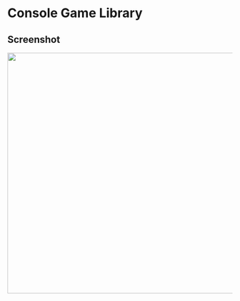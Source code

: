 # Console Game Library


## Screenshot

<div>
  <img width="540" src="https://user-images.githubusercontent.com/63224377/100871354-7fb94180-34e3-11eb-8e48-2b48b9071208.png">
</div>
